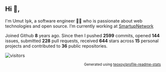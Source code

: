 ## Hi 👋, 
I'm Umut Işık, a software engineer 👨‍💻 who is passionate about web technologies and open source. I’m currently working at [SmartupNetwork](https://smartup.network/)

Joined Github **8** years ago. Since then I pushed **2599** commits, opened **144** issues, submitted **228** pull requests, received **644** stars across **15** personal projects and contributed to **36** public repositories.

![visitors](https://visitor-badge.glitch.me/badge?page_id=umutphp.umutphp)

<p align="right"><sub>Generated using <a href="https://github.com/marketplace/actions/profile-readme-stats">teoxoy/profile-readme-stats</a></sub></p>

